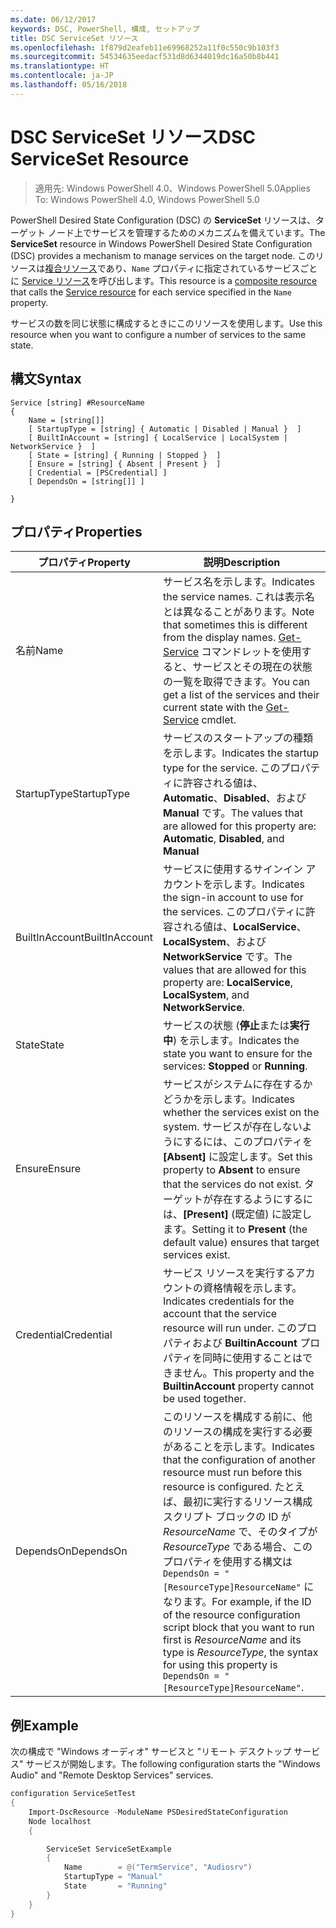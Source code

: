```yaml
---
ms.date: 06/12/2017
keywords: DSC, PowerShell, 構成, セットアップ
title: DSC ServiceSet リソース
ms.openlocfilehash: 1f879d2eafeb11e69968252a11f0c550c9b103f3
ms.sourcegitcommit: 54534635eedacf531d8d6344019dc16a50b8b441
ms.translationtype: HT
ms.contentlocale: ja-JP
ms.lasthandoff: 05/16/2018
---
```

# <a name="dsc-serviceset-resource"></a><span data-ttu-id="ef5cb-103">DSC ServiceSet リソース</span><span class="sxs-lookup"><span data-stu-id="ef5cb-103">DSC ServiceSet Resource</span></span>

> <span data-ttu-id="ef5cb-104">適用先: Windows PowerShell 4.0、Windows PowerShell 5.0</span><span class="sxs-lookup"><span data-stu-id="ef5cb-104">Applies To: Windows PowerShell 4.0, Windows PowerShell 5.0</span></span>


<span data-ttu-id="ef5cb-105">PowerShell Desired State Configuration (DSC) の **ServiceSet** リソースは、ターゲット ノード上でサービスを管理するためのメカニズムを備えています。</span><span class="sxs-lookup"><span data-stu-id="ef5cb-105">The **ServiceSet** resource in Windows PowerShell Desired State Configuration (DSC) provides a mechanism to manage services on the target node.</span></span> <span data-ttu-id="ef5cb-106">このリソースは[複合リソース](authoringResourceComposite.md)であり、`Name` プロパティに指定されているサービスごとに [Service リソース](serviceResource.md)を呼び出します。</span><span class="sxs-lookup"><span data-stu-id="ef5cb-106">This resource is a [composite resource](authoringResourceComposite.md) that calls the [Service resource](serviceResource.md) for each service specified in the `Name` property.</span></span>

<span data-ttu-id="ef5cb-107">サービスの数を同じ状態に構成するときにこのリソースを使用します。</span><span class="sxs-lookup"><span data-stu-id="ef5cb-107">Use this resource when you want to configure a number of services to the same state.</span></span>

## <a name="syntax"></a><span data-ttu-id="ef5cb-108">構文</span><span class="sxs-lookup"><span data-stu-id="ef5cb-108">Syntax</span></span>

```
Service [string] #ResourceName
{
    Name = [string[]]
    [ StartupType = [string] { Automatic | Disabled | Manual }  ]
    [ BuiltInAccount = [string] { LocalService | LocalSystem | NetworkService }  ]
    [ State = [string] { Running | Stopped }  ]
    [ Ensure = [string] { Absent | Present }  ]
    [ Credential = [PSCredential] ]
    [ DependsOn = [string[]] ]

}
```

## <a name="properties"></a><span data-ttu-id="ef5cb-109">プロパティ</span><span class="sxs-lookup"><span data-stu-id="ef5cb-109">Properties</span></span>

|  <span data-ttu-id="ef5cb-110">プロパティ</span><span class="sxs-lookup"><span data-stu-id="ef5cb-110">Property</span></span>  |  <span data-ttu-id="ef5cb-111">説明</span><span class="sxs-lookup"><span data-stu-id="ef5cb-111">Description</span></span>   |
|---|---|
| <span data-ttu-id="ef5cb-112">名前</span><span class="sxs-lookup"><span data-stu-id="ef5cb-112">Name</span></span>| <span data-ttu-id="ef5cb-113">サービス名を示します。</span><span class="sxs-lookup"><span data-stu-id="ef5cb-113">Indicates the service names.</span></span> <span data-ttu-id="ef5cb-114">これは表示名とは異なることがあります。</span><span class="sxs-lookup"><span data-stu-id="ef5cb-114">Note that sometimes this is different from the display names.</span></span> <span data-ttu-id="ef5cb-115">[Get-Service](https://technet.microsoft.com/library/hh849804.aspx) コマンドレットを使用すると、サービスとその現在の状態の一覧を取得できます。</span><span class="sxs-lookup"><span data-stu-id="ef5cb-115">You can get a list of the services and their current state with the [Get-Service](https://technet.microsoft.com/library/hh849804.aspx) cmdlet.</span></span>|
| <span data-ttu-id="ef5cb-116">StartupType</span><span class="sxs-lookup"><span data-stu-id="ef5cb-116">StartupType</span></span>| <span data-ttu-id="ef5cb-117">サービスのスタートアップの種類を示します。</span><span class="sxs-lookup"><span data-stu-id="ef5cb-117">Indicates the startup type for the service.</span></span> <span data-ttu-id="ef5cb-118">このプロパティに許容される値は、**Automatic**、**Disabled**、および **Manual** です。</span><span class="sxs-lookup"><span data-stu-id="ef5cb-118">The values that are allowed for this property are: **Automatic**, **Disabled**, and **Manual**</span></span>|
| <span data-ttu-id="ef5cb-119">BuiltInAccount</span><span class="sxs-lookup"><span data-stu-id="ef5cb-119">BuiltInAccount</span></span>| <span data-ttu-id="ef5cb-120">サービスに使用するサインイン アカウントを示します。</span><span class="sxs-lookup"><span data-stu-id="ef5cb-120">Indicates the sign-in account to use for the services.</span></span> <span data-ttu-id="ef5cb-121">このプロパティに許容される値は、**LocalService**、**LocalSystem**、および **NetworkService** です。</span><span class="sxs-lookup"><span data-stu-id="ef5cb-121">The values that are allowed for this property are: **LocalService**, **LocalSystem**, and **NetworkService**.</span></span>|
| <span data-ttu-id="ef5cb-122">State</span><span class="sxs-lookup"><span data-stu-id="ef5cb-122">State</span></span>| <span data-ttu-id="ef5cb-123">サービスの状態 (**停止**または**実行中**) を示します。</span><span class="sxs-lookup"><span data-stu-id="ef5cb-123">Indicates the state you want to ensure for the services: **Stopped** or **Running**.</span></span>|
| <span data-ttu-id="ef5cb-124">Ensure</span><span class="sxs-lookup"><span data-stu-id="ef5cb-124">Ensure</span></span>| <span data-ttu-id="ef5cb-125">サービスがシステムに存在するかどうかを示します。</span><span class="sxs-lookup"><span data-stu-id="ef5cb-125">Indicates whether the services exist on the system.</span></span> <span data-ttu-id="ef5cb-126">サービスが存在しないようにするには、このプロパティを **[Absent]** に設定します。</span><span class="sxs-lookup"><span data-stu-id="ef5cb-126">Set this property to **Absent** to ensure that the services do not exist.</span></span> <span data-ttu-id="ef5cb-127">ターゲットが存在するようにするには、**[Present]** (既定値) に設定します。</span><span class="sxs-lookup"><span data-stu-id="ef5cb-127">Setting it to **Present** (the default value) ensures that target services exist.</span></span>|
| <span data-ttu-id="ef5cb-128">Credential</span><span class="sxs-lookup"><span data-stu-id="ef5cb-128">Credential</span></span>| <span data-ttu-id="ef5cb-129">サービス リソースを実行するアカウントの資格情報を示します。</span><span class="sxs-lookup"><span data-stu-id="ef5cb-129">Indicates credentials for the account that the service resource will run under.</span></span> <span data-ttu-id="ef5cb-130">このプロパティおよび **BuiltinAccount** プロパティを同時に使用することはできません。</span><span class="sxs-lookup"><span data-stu-id="ef5cb-130">This property and the **BuiltinAccount** property cannot be used together.</span></span>|
| <span data-ttu-id="ef5cb-131">DependsOn</span><span class="sxs-lookup"><span data-stu-id="ef5cb-131">DependsOn</span></span>| <span data-ttu-id="ef5cb-132">このリソースを構成する前に、他のリソースの構成を実行する必要があることを示します。</span><span class="sxs-lookup"><span data-stu-id="ef5cb-132">Indicates that the configuration of another resource must run before this resource is configured.</span></span> <span data-ttu-id="ef5cb-133">たとえば、最初に実行するリソース構成スクリプト ブロックの ID が *ResourceName* で、そのタイプが *ResourceType* である場合、このプロパティを使用する構文は `DependsOn = "[ResourceType]ResourceName"` になります。</span><span class="sxs-lookup"><span data-stu-id="ef5cb-133">For example, if the ID of the resource configuration script block that you want to run first is *ResourceName* and its type is *ResourceType*, the syntax for using this property is `DependsOn = "[ResourceType]ResourceName"`.</span></span>|



## <a name="example"></a><span data-ttu-id="ef5cb-134">例</span><span class="sxs-lookup"><span data-stu-id="ef5cb-134">Example</span></span>

<span data-ttu-id="ef5cb-135">次の構成で "Windows オーディオ" サービスと "リモート デスクトップ サービス" サービスが開始します。</span><span class="sxs-lookup"><span data-stu-id="ef5cb-135">The following configuration starts the "Windows Audio" and "Remote Desktop Services" services.</span></span>

```powershell
configuration ServiceSetTest
{
    Import-DscResource -ModuleName PSDesiredStateConfiguration
    Node localhost
    {

        ServiceSet ServiceSetExample
        {
            Name        = @("TermService", "Audiosrv")
            StartupType = "Manual"
            State       = "Running"
        }
    }
}
```